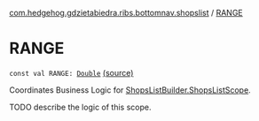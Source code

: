 [com.hedgehog.gdzietabiedra.ribs.bottomnav.shopslist](index.md) / [RANGE](./-r-a-n-g-e.md)

# RANGE

`const val RANGE: `[`Double`](https://kotlinlang.org/api/latest/jvm/stdlib/kotlin/-double/index.html) [(source)](https://github.com/asvid/GdzieTaBiedra/tree/master/app/src/main/java/com/hedgehog/gdzietabiedra/ribs/bottomnav/shopslist/ShopsListInteractor.kt#L27)

Coordinates Business Logic for [ShopsListBuilder.ShopsListScope](#).

TODO describe the logic of this scope.

